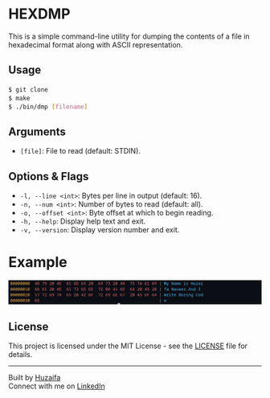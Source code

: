 # HEXDMP

This is a simple command-line utility for dumping the contents of a file in hexadecimal format along with ASCII representation.

## Usage

```bash
$ git clone 
$ make
$ ./bin/dmp [filename]
```

## Arguments
- `[file]`: File to read (default: STDIN).

## Options & Flags

- `-l, --line <int>`: Bytes per line in output (default: 16).
- `-n, --num <int>`: Number of bytes to read (default: all).
- `-o, --offset <int>`: Byte offset at which to begin reading.
- `-h, --help`: Display help text and exit.
- `-v, --version`: Display version number and exit.


# Example
![Sample Output](sample.png)


## License

This project is licensed under the MIT License - see the [LICENSE](LICENSE) file for details.

---

Built by [Huzaifa](https://github.com/HN026)  
Connect with me on [LinkedIn](https://www.linkedin.com/in/huzaifanaseer/)
